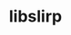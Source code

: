 ---
title: "libslirp"
layout: cache
categories: [package, develop]
meta: {"versions": ["4.7.0"], "compilers": ["apple-clang@=15.0.0"], "oss": ["ventura"], "platforms": ["darwin"], "targets": ["aarch64"], "stacks": ["developer-tools-darwin", "root"], "num_specs": 6, "num_specs_by_stack": {"developer-tools-darwin": 6, "root": 6}}
spec_details: [{"hash": "2hgzyydhc5j2luno6qoqioltcp44j4a5", "compiler": "apple-clang@=15.0.0", "versions": ["4.7.0"], "os": "ventura", "platform": "darwin", "target": "aarch64", "variants": ["build_system=meson", "buildtype=release", "default_library=shared", "~strip"], "stacks": ["developer-tools-darwin", "root"], "size": "-", "tarball": "https://binaries.spack.io/develop/build_cache/darwin-ventura-aarch64/apple-clang-15.0.0/libslirp-4.7.0/darwin-ventura-aarch64-apple-clang-15.0.0-libslirp-4.7.0-2hgzyydhc5j2luno6qoqioltcp44j4a5.spack"}, {"hash": "d4v2k2qfdk64ul2xfskoedkwceovz4zq", "compiler": "apple-clang@=15.0.0", "versions": ["4.7.0"], "os": "ventura", "platform": "darwin", "target": "aarch64", "variants": ["build_system=meson", "buildtype=release", "default_library=shared", "~strip"], "stacks": ["developer-tools-darwin", "root"], "size": "-", "tarball": "https://binaries.spack.io/develop/build_cache/darwin-ventura-aarch64/apple-clang-15.0.0/libslirp-4.7.0/darwin-ventura-aarch64-apple-clang-15.0.0-libslirp-4.7.0-d4v2k2qfdk64ul2xfskoedkwceovz4zq.spack"}, {"hash": "m2sdnl5wrat7xkhjoj265k3xd6xpdqra", "compiler": "apple-clang@=15.0.0", "versions": ["4.7.0"], "os": "ventura", "platform": "darwin", "target": "aarch64", "variants": ["build_system=meson", "buildtype=release", "default_library=shared", "~strip"], "stacks": ["developer-tools-darwin", "root"], "size": "-", "tarball": "https://binaries.spack.io/develop/build_cache/darwin-ventura-aarch64/apple-clang-15.0.0/libslirp-4.7.0/darwin-ventura-aarch64-apple-clang-15.0.0-libslirp-4.7.0-m2sdnl5wrat7xkhjoj265k3xd6xpdqra.spack"}, {"hash": "skngxxe5nwt2rcbrwbrajy7k6pykm2yk", "compiler": "apple-clang@=15.0.0", "versions": ["4.7.0"], "os": "ventura", "platform": "darwin", "target": "aarch64", "variants": ["build_system=meson", "buildtype=release", "default_library=shared", "~strip"], "stacks": ["developer-tools-darwin", "root"], "size": "-", "tarball": "https://binaries.spack.io/develop/build_cache/darwin-ventura-aarch64/apple-clang-15.0.0/libslirp-4.7.0/darwin-ventura-aarch64-apple-clang-15.0.0-libslirp-4.7.0-skngxxe5nwt2rcbrwbrajy7k6pykm2yk.spack"}, {"hash": "wfksnet76q5u3mpbfrkib23rhtk3ia5l", "compiler": "apple-clang@=15.0.0", "versions": ["4.7.0"], "os": "ventura", "platform": "darwin", "target": "aarch64", "variants": ["build_system=meson", "buildtype=release", "default_library=shared", "~strip"], "stacks": ["developer-tools-darwin", "root"], "size": "-", "tarball": "https://binaries.spack.io/develop/build_cache/darwin-ventura-aarch64/apple-clang-15.0.0/libslirp-4.7.0/darwin-ventura-aarch64-apple-clang-15.0.0-libslirp-4.7.0-wfksnet76q5u3mpbfrkib23rhtk3ia5l.spack"}, {"hash": "xj3iseazkk3ajexogrdt2x5mfluxrs46", "compiler": "apple-clang@=15.0.0", "versions": ["4.7.0"], "os": "ventura", "platform": "darwin", "target": "aarch64", "variants": ["build_system=meson", "buildtype=release", "default_library=shared", "~strip"], "stacks": ["developer-tools-darwin", "root"], "size": "-", "tarball": "https://binaries.spack.io/develop/build_cache/darwin-ventura-aarch64/apple-clang-15.0.0/libslirp-4.7.0/darwin-ventura-aarch64-apple-clang-15.0.0-libslirp-4.7.0-xj3iseazkk3ajexogrdt2x5mfluxrs46.spack"}]
---